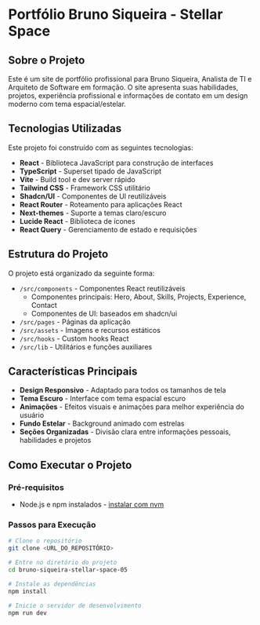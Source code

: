 # Portfólio Bruno Siqueira - Stellar Space

## Sobre o Projeto

Este é um site de portfólio profissional para Bruno Siqueira, Analista de TI e Arquiteto de Software em formação. O site apresenta suas habilidades, projetos, experiência profissional e informações de contato em um design moderno com tema espacial/estelar.

## Tecnologias Utilizadas

Este projeto foi construído com as seguintes tecnologias:

- **React** - Biblioteca JavaScript para construção de interfaces
- **TypeScript** - Superset tipado de JavaScript
- **Vite** - Build tool e dev server rápido
- **Tailwind CSS** - Framework CSS utilitário
- **Shadcn/UI** - Componentes de UI reutilizáveis
- **React Router** - Roteamento para aplicações React
- **Next-themes** - Suporte a temas claro/escuro
- **Lucide React** - Biblioteca de ícones
- **React Query** - Gerenciamento de estado e requisições

## Estrutura do Projeto

O projeto está organizado da seguinte forma:

- `/src/components` - Componentes React reutilizáveis
  - Componentes principais: Hero, About, Skills, Projects, Experience, Contact
  - Componentes de UI: baseados em shadcn/ui
- `/src/pages` - Páginas da aplicação
- `/src/assets` - Imagens e recursos estáticos
- `/src/hooks` - Custom hooks React
- `/src/lib` - Utilitários e funções auxiliares

## Características Principais

- **Design Responsivo** - Adaptado para todos os tamanhos de tela
- **Tema Escuro** - Interface com tema espacial escuro
- **Animações** - Efeitos visuais e animações para melhor experiência do usuário
- **Fundo Estelar** - Background animado com estrelas
- **Seções Organizadas** - Divisão clara entre informações pessoais, habilidades e projetos

## Como Executar o Projeto

### Pré-requisitos

- Node.js e npm instalados - [instalar com nvm](https://github.com/nvm-sh/nvm#installing-and-updating)

### Passos para Execução

```bash
# Clone o repositório
git clone <URL_DO_REPOSITÓRIO>

# Entre no diretório do projeto
cd bruno-siqueira-stellar-space-05

# Instale as dependências
npm install

# Inicie o servidor de desenvolvimento
npm run dev
```
